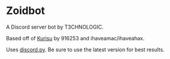 # Zoidbot
A Discord server bot by T3CHNOLOGIC.

Based off of [Kurisu](https://github.com/916253/Kurisu) by 916253 and ihaveamac/ihaveahax.

Uses [discord.py](https://github.com/Rapptz/discord.py). Be sure to use the latest version for best results.
